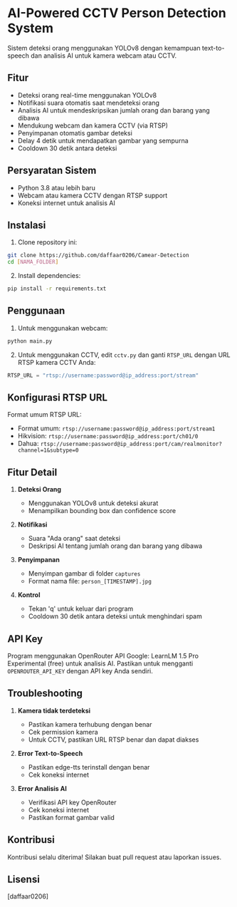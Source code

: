 # AI-Powered CCTV Person Detection System

Sistem deteksi orang menggunakan YOLOv8 dengan kemampuan text-to-speech dan analisis AI untuk kamera webcam atau CCTV.

## Fitur

- Deteksi orang real-time menggunakan YOLOv8
- Notifikasi suara otomatis saat mendeteksi orang
- Analisis AI untuk mendeskripsikan jumlah orang dan barang yang dibawa
- Mendukung webcam dan kamera CCTV (via RTSP)
- Penyimpanan otomatis gambar deteksi
- Delay 4 detik untuk mendapatkan gambar yang sempurna
- Cooldown 30 detik antara deteksi

## Persyaratan Sistem

- Python 3.8 atau lebih baru
- Webcam atau kamera CCTV dengan RTSP support
- Koneksi internet untuk analisis AI

## Instalasi

1. Clone repository ini:
```bash
git clone https://github.com/daffaar0206/Camear-Detection
cd [NAMA_FOLDER]
```

2. Install dependencies:
```bash
pip install -r requirements.txt
```

## Penggunaan

1. Untuk menggunakan webcam:
```bash
python main.py
```

2. Untuk menggunakan CCTV, edit `cctv.py` dan ganti `RTSP_URL` dengan URL RTSP kamera CCTV Anda:
```python
RTSP_URL = "rtsp://username:password@ip_address:port/stream"
```

## Konfigurasi RTSP URL

Format umum RTSP URL:
- Format umum: `rtsp://username:password@ip_address:port/stream1`
- Hikvision: `rtsp://username:password@ip_address:port/ch01/0`
- Dahua: `rtsp://username:password@ip_address:port/cam/realmonitor?channel=1&subtype=0`

## Fitur Detail

1. **Deteksi Orang**
   - Menggunakan YOLOv8 untuk deteksi akurat
   - Menampilkan bounding box dan confidence score

2. **Notifikasi**
   - Suara "Ada orang" saat deteksi
   - Deskripsi AI tentang jumlah orang dan barang yang dibawa

3. **Penyimpanan**
   - Menyimpan gambar di folder `captures`
   - Format nama file: `person_[TIMESTAMP].jpg`

4. **Kontrol**
   - Tekan 'q' untuk keluar dari program
   - Cooldown 30 detik antara deteksi untuk menghindari spam

## API Key

Program menggunakan OpenRouter API Google: LearnLM 1.5 Pro Experimental (free) untuk analisis AI. Pastikan untuk mengganti `OPENROUTER_API_KEY` dengan API key Anda sendiri.

## Troubleshooting

1. **Kamera tidak terdeteksi**
   - Pastikan kamera terhubung dengan benar
   - Cek permission kamera
   - Untuk CCTV, pastikan URL RTSP benar dan dapat diakses

2. **Error Text-to-Speech**
   - Pastikan edge-tts terinstall dengan benar
   - Cek koneksi internet

3. **Error Analisis AI**
   - Verifikasi API key OpenRouter
   - Cek koneksi internet
   - Pastikan format gambar valid

## Kontribusi

Kontribusi selalu diterima! Silakan buat pull request atau laporkan issues.

## Lisensi

[daffaar0206]
